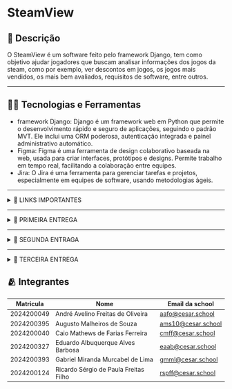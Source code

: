 # SteamView

## 📖 Descrição
O SteamView é um software feito pelo framework Django, tem como objetivo ajudar jogadores que buscam analisar informações dos jogos da steam, como por exemplo, ver descontos em jogos, os jogos mais vendidos, os mais bem avaliados, requisitos de software, entre outros.

---

## 🧑‍💻 Tecnologias e Ferramentas
- framework Django: Django é um framework web em Python que permite o desenvolvimento rápido e seguro de aplicações, seguindo o padrão MVT. Ele inclui uma ORM poderosa, autenticação integrada e painel administrativo automático.
- Figma: Figma é uma ferramenta de design colaborativo baseada na web, usada para criar interfaces, protótipos e designs. Permite trabalho em tempo real, facilitando a colaboração entre equipes.
- Jira: O Jira é uma ferramenta para gerenciar tarefas e projetos, especialmente em equipes de software, usando metodologias ágeis.

---

<details>
<summary>🔗 LINKS IMPORTANTES</summary>

<div align="center">
    <a href="https://steamview.atlassian.net/jira/software/projects/SCRUM/boards/1?atlOrigin=eyJpIjoiYmNlNzIxOWY4ZDA3NGFlMjg0MjM0YzQ1N2ZjYTVkOTEiLCJwIjoiaiJ9">
        <img src="https://img.shields.io/badge/Jira-0052CC?style=for-the-badge&logo=Jira&logoColor=white" alt="Jira">
    </a>
    <a href="https://docs.google.com/document/d/1S2g1G4RuujxoqrS3X8qtjB-jPXst8eDhbwKny189anE/edit?tab=t.0">
        <img src="https://img.shields.io/badge/Google%20Docs-4285F4?style=for-the-badge&logo=Google-Docs&logoColor=white" alt="Google Docs">
    </a>
    <a href="https://www.figma.com/design/3nPg7kwxtVKxKwypslPQtB/SteamView?node-id=58-582&t=77d8WioUx6bMMnMa-1">
        <img src="https://img.shields.io/badge/Figma-4B0082?style=for-the-badge&logo=Figma&logoColor=white" alt="Figma">
    </a>
    <a href="https://youtu.be/1OVcVGjYgdY">
        <img src="https://img.shields.io/badge/Screencast-FF0000?style=for-the-badge&logo=coursera&logoColor=white" alt="Screencast">
    </a>
    <a href="https://steamview.azurewebsites.net/">
        <img src="https://img.shields.io/badge/Steamview-007BFF?style=for-the-badge&logo=firefox&logoColor=white" alt="Screencast">
    </a>
</div>

</details>

---

<details>
<summary>📝 PRIMEIRA ENTREGA</summary>

O objetivo deste sprint é estabelecer a infraestrutura inicial do sistema, com foco em funcionalidades essenciais para o gerenciamento de usuários. 

Será implementada a análise do ranking de jogos mais jogados, pesquisa específica do jogo desejado para saber mais sobre o mesmo, a comparação do meu hardware com os requisitos mínimos do jogo em questão. 

Também será possível analisar melhores descontos dos jogos, analisar as notas/avaliações dos jogos, analisar detalhes do jogo desejado, analisar lançamentos populares, analisar jogos mais e menos vendidos.

Juntamente com a entrega do layout das histórias criadas pelo Figma e atualização do backlog no Jira. Também criamos um Screencast, para apresentar o nosso protótipo de baixa fidelidade feito pelo figma, acesse  e um criamos um docs com as histórias para registrar as mesmas, acesse 

Juntamente com a entrega do layout das histórias criadas no Figma e a atualização do backlog no Jira, também produzimos um Screencast para apresentar nosso protótipo de baixa fidelidade desenvolvido no Figma. Você pode acessá-lo [clicando aqui](https://www.youtube.com/watch?v=4X-COxfohOs). Além disso, criamos um documento para registrar todas as histórias. Para acessá-lo, [clique aqui](https://docs.google.com/document/d/1S2g1G4RuujxoqrS3X8qtjB-jPXst8eDhbwKny189anE/edit?tab=t.0").

Nosso figma contem 8 telas que se resumem a login, cadastro, menu de pesquisa, rankings, promoções, avaliações, mais vendidos e sobre o jogo:
![figma](img/Figma.png)

O jira ficou com a criação do backlog com atualização da primeira sprint, juntamente com o quadro com as infomações que serão atualizadas no futuro do projeto:
![Backlog](img/Backlog.png)

![Quadro](img/Quadro.png)


</details>

---

<details>
<summary>📝 SEGUNDA ENTRAGA </summary>

O objetivo desta segunda sprint é começar a fazer o projeto de verdade, implementando nossas primeiras histórias de usuário na prática.


## Histórias implementadas:


1. Pesquisa de jogos, que permite ao usuário encontrar jogos específicos por meio do nome do jogo.


![Searchbar](img/Telasearchbar.png)


2. Exibição de detalhes dos jogos, permitindo que o usuário consiga ver mais informações a respeito do título pesquisado.




![Informacoesjogos](img/Telajogo.png)




3. Exibição da avaliação dos jogos, o que permite ao usuário ter uma noção mais clara do feedback da comunidade a respeito de determinado jogo.



![RatingJogos](img/Ratings.png)

# Jira


Trouxemos uma atualização do backlog no Jira, que é por onde conseguimos gerenciar o andamento do projeto e organizar as demandas e histórias, onde implementamos essas 3 histórias.Para acessá-lo, [clique aqui](https://steamview.atlassian.net/jira/software/projects/SCRUM/boards/1/backlog?atlOrigin=eyJpIjoiNzkyMmY3OTcxZDQ0NDM2MWEwMjk5ZWQwYzZiOWU5OTEiLCJwIjoiaiJ9).

BackLog:

![Jira](img/Backlogjiraentrega2.png)

Board:

![Jira](img/Boardjiraentrega2.png)


# Screencast
Além disso, trouxemos, desta vez, um screencast para apresentar o nosso projeto - agora já desenvolvido em Django. Você pode acessá-lo [clicando aqui](https://youtu.be/1OVcVGjYgdY). Além disso, criamos um documento para relatar como foram divididas as tarefas entre o grupo. Para acessá-lo, [clique aqui](https://steamview.azurewebsites.net/).

# Bugtracker
Fizemos a criação de um bugtracker, onde podemos ver a correção de bugs e melhorias no Steam View.

![Issues](img/Issues.png)

Bugs corrigidos:


1. Bug de redirecionamento de tela:


- Antes, o usuário era redirecionado de forma errada. Ele ia para uma tela onde era para aparecer o jogo antes de pesquisá-lo, o que, após essa correção, foi ajeitado e agora o usuário é direcionado primeiramente para a barra de pesquisa e depois para as informações do jogo.




2. Bug de repetição de jogos no banco de dados:


- O código, antes, não verificava se o jogo existia no banco de dados e o criava repetido. Agora ocorre a verificação e, caso não esteja, é criado no banco.




Melhorias:


1. Mudança na API atualizada:


- Alteração da API da Steam pela API da RAWG, com o intuito de melhorar a funcionalidade do site, já que a API da Steam se encontrava desatualizada, assim, não trazendo as informações solicitadas de jogos mais recentes ou trazendo informações desatualizadas.



2. Edição do redirecionamento para o login:


- Caso o usuário não esteja logado, é redirecionado automaticamente para a tela de login.

# Relatório

Criamos um documento para relatar como foram dividas as tarefas entre o grupo.Para acessá-lo, [clique aqui](https://docs.google.com/document/d/1kGRfZ-oWasivb5I1HcR4BfNv_ETWxWy5BHzKlodHNbM/edit?usp=sharing).


</details>

---

<details>
<summary>📝 TERCEIRA ENTREGA</summary>

O objetivo desta terceira sprint foi expandir o SteamView, trazendo novas funcionalidades e melhorias gerais no sistema.


# Histórias implementadas:


## História 1: Visualizar o ranking dos 20 jogos mais jogados no mês

- Cenário 1: Visualizar o top 20 dos jogos mais jogados em ordem decrescente
  - Dado que o usuário está logado e deseja visualizar a ordem decrescente do top 20 dos jogos mais jogados;
  - Quando seleciona a aba de top 20 dos jogos mais jogados e coloca em ordem decrescente;
  - Então uma lista decrescente do top 20 dos jogos mais jogados aparecerá.

- Cenário 2: Visualizar o top 20 dos jogos mais jogados em ordem crescente
  - Dado que o usuário está logado e deseja visualizar a ordem decrescente do top 20 dos jogos mais jogados;
  - Quando seleciona a aba do top 20 dos jogos mais jogados e coloca em ordem crescente ao invés de decrescente;
  - Então uma lista crescente do top 20 dos jogos mais jogados aparecerá.

Top 20 mais jogados do mês:

![Top20Jogos](img/Top20maisjogados.png)

Top 20 menos jogados mês:

![Top20Jogos](img/Top20menosjogados.png)
---

## História 2: Visualizar lançamentos populares

- Cenário 1: Exibir jogos lançados recentemente e que estão com uma média alta de jogadores
  - Dado que o usuário deseja visualizar lançamentos populares recentes;
  - Quando ele seleciona a aba de “lançamentos”;
  - Então o site exibirá uma lista de jogos lançados recentemente e ao lado do mesmo, aparecerá a média de jogadores.

Lançamentos:

![LancamentosPopulares](img/Lancamentos.png)

---

## História 3: Visualizar jogos mais e menos jogados

- Cenário 1: Exibição dos jogos mais vendidos
  - Dado que o usuário deseja ver os jogos mais vendidos;
  - Quando ele entra na seção de jogos mais/menos vendidos e seleciona o filtro de jogos mais vendidos;
  - Então o site exibe os jogos mais jogados.

- Cenário 2: Exibição dos jogos menos vendidos
  - Dado que o usuário deseja ver os jogos menos vendidos;
  - Quando ele entra na seção de jogos mais/menos vendidos e seleciona o filtro de jogos menos vendidos;
  - Então o site exibe os jogos menos jogados.

Mais jogados:

![Maisjogados](img/Maisjogados.png)

Menos jogados:

![Menosjogados](img/Menosjogados.png)

---

# Screencast
Nesta entrega, criamos um screencast apresentando todas as novas funcionalidades, o processo de deploy, testes no Cypress, CI/CD e também o protótipo atualizado no Figma.

<div align="center">
    <a href="https://youtu.be/Uf8vVWzHc9c">
        <img src="https://img.shields.io/badge/Deploy-228B22?style=for-the-badge&logo=vercel&logoColor=white" alt="Deploy">
    </a>
    <a href="https://youtu.be/d8GGJhNQp74">
        <img src="https://img.shields.io/badge/Cypress-6E40C9?style=for-the-badge&logo=cypress&logoColor=white" alt="Cypress">
    </a>
    <a href="https://youtu.be/xRUsTvIcS2A">
        <img src="https://img.shields.io/badge/CI/CD-1E90FF?style=for-the-badge&logo=githubactions&logoColor=white" alt="CI/CD">
    </a>
    <a href="https://youtu.be/Mr5kWbItk0w">
        <img src="https://img.shields.io/badge/Figma-4B0082?style=for-the-badge&logo=Figma&logoColor=white" alt="Figma">
    </a>
</div>

---

# Bugtracker

Criamos uma nova seção de bug tracker para controle das falhas e melhorias aplicadas na nova sprint.


Open:

![Open](img/Open.png)


Closed:

![Closed](img/Closed.png)


---

# Relatório de Programação

Atualizamos o documento onde é detalhado como foram divididas as tarefas de desenvolvimento nesta entrega.

[Link para o relatório](https://docs.google.com/document/d/1kGRfZ-oWasivb5I1HcR4BfNv_ETWxWy5BHzKlodHNbM/edit?usp=sharing)

---

</details>

## 🫂 Integrantes
| Matricula  | Nome                                  | Email da school    |
| ---------- | ------------------------------------- | ------------------ |
| 2024200049 | André Avelino Freitas de Oliveira     | aafo@cesar.school  | 
| 2024200395 | Augusto Malheiros de Souza            | ams10@cesar.school | 
| 2024200040 | Caio Mathews de Farias Ferreira       | cmff@cesar.school  | 
| 2024200327 | Eduardo Albuquerque Alves Barbosa     | eaab@cesar.school  |
| 2024200393 | Gabriel Miranda Murcabel de Lima      | gmml@cesar.school  |
| 2024200124 | Ricardo Sérgio de Paula Freitas Filho | rspff@cesar.school |






